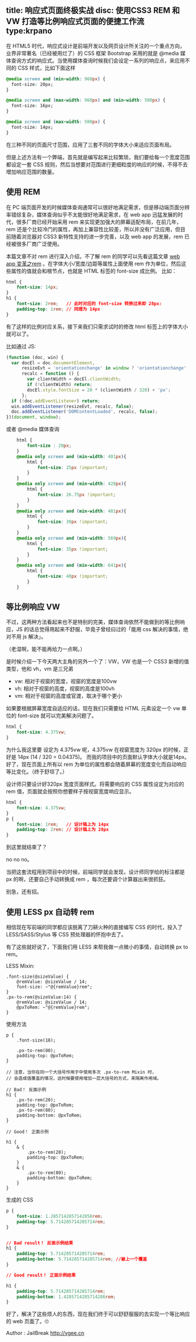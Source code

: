 title: 响应式页面终极实战
disc: 使用CSS3 REM 和 VW 打造等比例响应式页面的便捷工作流
type:krpano
------------------


在 HTML5 时代，响应式设计是前端开发以及网页设计所关注的一个重点方向，业界非常著名（已经被用烂了）的 CSS 框架 Bootstrap 采用的就是 @media 媒体查询方式的响应式。当使用媒体查询时候我们会设定一系列的响应点，来应用不同的 CSS 样式，比如下面这样

```css
@media screen and (min-width: 960px) {
  font-size: 20px;
}

@media screen and (max-width: 960px) and (min-width: 500px) {
  font-size: 16px;
}

@media screen and (max-width: 500px) {
  font-size: 14px;
}
```

在三种不同的页面尺寸范围，应用了三套不同的字体大小来适应页面布局。

但是上述方法有一个弊端，首先就是编写起来比较繁琐，我们要给每一个宽度范围都设定一套 CSS 规则，然后当想要对范围进行更细粒度的响应的时候，不得不去增加响应范围的数量。

## 使用 REM

在 PC 端页面开发的时候媒体查询通常可以很好地满足需求，但是移动端页面分辨率错综复杂，媒体查询似乎不太能很好地满足需求，在 web app 迅猛发展的时代，很多厂商已经开始采用 rem 来实现更加强大的屏幕适配布局，在前几年，rem 还是个比较冷门的属性，再加上兼容性比较差，所以并没有广泛应用，但目前随着浏览器对 CSS3 新特性支持的进一步完善，以及 web app 的发展，rem 已经被很多厂商广泛使用。

本篇文章不对 rem 进行深入介绍，不了解 rem 的同学可以先看这篇文章 [web app 变革之rem](http://520ued.com/article/549125815f85b6b44ca20b2b) 。在字体大小/宽度/边距等属性上面使用 rem 作为单位，然后这些属性的值就会和根节点，也就是 HTML 标签的 font-size 成比例。 比如：

```css
html {
	font-size: 14px;
}
h1 {
	font-size: 2rem;   // 此时对应的 font-size 转换过来即 28px:
	padding-top: 1rem; // 同理为 14px
}
```

有了这样的比例对应关系，接下来我们只需求试时的修改 html 标签上的字体大小就可以了。

比如通过 JS:

```javascript
(function (doc, win) {
  var docEl = doc.documentElement,
      resizeEvt = 'orientationchange' in window ? 'orientationchange' : 'resize',
      recalc = function () {
        var clientWidth = docEl.clientWidth;
        if (!clientWidth) return;
        docEl.style.fontSize = 20 * (clientWidth / 320) + 'px';
      };
  if (!doc.addEventListener) return;
  win.addEventListener(resizeEvt, recalc, false);
  doc.addEventListener('DOMContentLoaded', recalc, false);
})(document, window);
```

或者 @media 媒体查询

```css
	html {
   		font-size : 20px;
	}
	@media only screen and (min-width: 401px){
	    html {
	        font-size: 25px !important;
	    }
	}
	@media only screen and (min-width: 428px){
	    html {
	        font-size: 26.75px !important;
	    }
	}
	@media only screen and (min-width: 481px){
	    html {
	        font-size: 30px !important; 
	    }
	}
	@media only screen and (min-width: 569px){
	    html {
	        font-size: 35px !important; 
	    }
	}
	@media only screen and (min-width: 641px){
	    html {
	        font-size: 40px !important; 
	    }
	}
```

## 等比例响应 VW

不过，这两种方法看起来也不是特别的完美，媒体查询依然不能做到的等比例响应，JS 的话总觉得用起来不舒服，毕竟子曾经曰过的「能用 css 解决的事情，绝对不用 js 解决」。

（老湿啊，能不能再给力一点啊。）

是时候介绍一下今天两大主角的另外一个了：VW，VW 也是一个 CSS3 新增的值类型，他和 vh，vm 是三兄弟

- vw: 相对于视窗的宽度，视窗的宽度是100vw
- vh: 相对于视窗的高度，视窗的高度是100vh
- vm: 相对于视窗的高度或官渡，取决于哪个更小

如果要根据屏幕宽度自适应的话，现在我们只需要给 HTML 元素设定一个 vw 单位的 font-size 就可以完美解决问题了。

```css
html {
	font-size: 4.375vw;
}
```

为什么我这里要 设定为 4.375vw 呢，4.375vw 在视窗宽度为 320px 的时候，正好是 14px (14 / 320 = 0.04375)。 而我的项目中的页面默认字体大小就是14px。好了，现在页面上所有以 rem 为单位的属性都会随着屏幕的宽度变化而自动响应等比变化。（终于舒坦了。）

设计师只要设计好320px 宽度页面样式。将需要响应的 CSS 属性设定为对应的 rem 值，页面就会按照你想要样子按视窗宽度响应显示。

```CSS
html {
	font-size: 4.375vw;
}
p {
	font-size: 1rem;   // 设计稿上为 14px
	padding-top: 2rem: // 设计稿上为 28px
}
```

到这里就结束了？

no no no。

当把这套流程用到项目中的时候，前端同学就会发现，设计师同学给的标注都是 px 的啊，还要自己手动转换成 rem ，每次还要调个计算器出来很抓狂。

别急，还有招。

##  使用 LESS px 自动转 rem

相信现在写前端的同学都应该脱离了刀耕火种的直接编写 CSS 的时代，投入了 LESS/SASS/Stylus 等 CSS 预处理器的怀抱中去了。

有了这些就好说了，下面我们用 LESS 来帮我做一点微小的事情，自动转换 px to rem。

LESS Mixin:

```less
.font-size(@sizeValue) {
    @remValue: @sizeValue / 14;
    font-size: ~"@{remValue}rem";
}
.px-to-rem(@sizeValue:14) {
    @remValue: @sizeValue / 14;
    @pxToRem: ~"@{remValue}rem";
}
```

使用方法

```less
p {
	.font-size(18);
	
	.px-to-rem(80);
	padding-top: @pxToRem;
}

// 注意，当你在同一个大括号作用于中使用多次 .px-to-rem Mixin 时，
// 会造成值覆盖的情况，这时候要使用增加一层大括号的方式，来隔离作用域。

// Bad！ 反面示例
h1 {
	.px-to-rem(20);
	padding-top: @pxToRem;
	.px-to-rem(80);
	padding-bottom: @pxToRem;
}

// Good！ 正面示例

h1 {
	& {
		.px-to-rem(20);
		padding-top: @pxToRem;
	}
	& {
		.px-to-rem(80);
		padding-bottom: @pxToRem;
	}
}

```

生成的 CSS

```css
p {
    font-size: 1.2857142857142858rem;
    padding-top: 5.714285714285714rem;
}


// Bad result！ 反面示例结果
h1 {
	padding-top: 5.714285714285714rem;
	padding-bottom: 5.714285714285714rem; //被上一个覆盖
}

// Good result！ 正面示例结果

h1 {
	padding-top: 5.714285714285714rem;
	padding-bottom: 1.4285714285714286rem;
}

```

好了，解决了这些烦人的东西，现在我们终于可以舒舒服服的去实现一个等比响应的 web 页面了。🙄

Author : JailBreak <http://vgee.cn>















